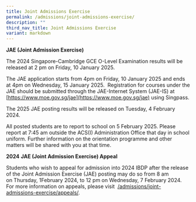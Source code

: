 ```yaml
---
title: Joint Admissions Exercise
permalink: /admissions/joint-admissions-exercise/
description: ""
third_nav_title: Joint Admissions Exercise
variant: markdown
---
```

**JAE (Joint Admission Exercise)**

The 2024 Singapore-Cambridge GCE O-Level Examination results will be released at 2 pm on Friday, 10 January 2025.

The JAE application starts from 4pm on Friday, 10 January 2025 and ends at 4pm on Wednesday, 15 January 2025.  Registration for courses under the JAE should be submitted through the JAE-Internet System (JAE-IS) at [https://www.moe.gov.sg/jae](https://www.moe.gov.sg/jae) using Singpass.

The 2025 JAE posting results will be released on Tuesday, 4 February 2024.

All posted students are to report to school on 5 February 2025. Please report at 7:45 am outside the ACS(I) Administration Office that day in school uniform. Further information on the orientation programme and other matters will be shared with you at that time.

**2024** **JAE (Joint Admission Exercise) Appeal**

Students who wish to appeal for admission into 2024 IBDP after the release of the Joint Admission Exercise (JAE) posting may do so from 8 am on Thursday, 1February 2024, to 12 pm on Wednesday, 7 February 2024. For more information on appeals, please visit  [/admissions/joint-admissions-exercise/appeals/](https://www.acsindep.moe.edu.sg/admissions/joint-admissions-exercise/appeals/).